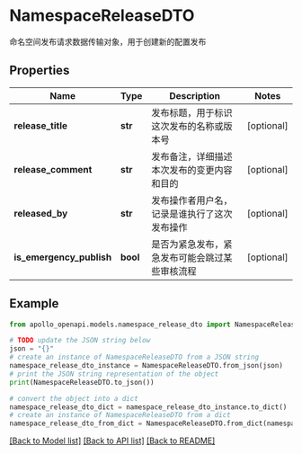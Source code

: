 # NamespaceReleaseDTO

命名空间发布请求数据传输对象，用于创建新的配置发布

## Properties

Name | Type | Description | Notes
------------ | ------------- | ------------- | -------------
**release_title** | **str** | 发布标题，用于标识这次发布的名称或版本号 | [optional] 
**release_comment** | **str** | 发布备注，详细描述本次发布的变更内容和目的 | [optional] 
**released_by** | **str** | 发布操作者用户名，记录是谁执行了这次发布操作 | [optional] 
**is_emergency_publish** | **bool** | 是否为紧急发布，紧急发布可能会跳过某些审核流程 | [optional] 

## Example

```python
from apollo_openapi.models.namespace_release_dto import NamespaceReleaseDTO

# TODO update the JSON string below
json = "{}"
# create an instance of NamespaceReleaseDTO from a JSON string
namespace_release_dto_instance = NamespaceReleaseDTO.from_json(json)
# print the JSON string representation of the object
print(NamespaceReleaseDTO.to_json())

# convert the object into a dict
namespace_release_dto_dict = namespace_release_dto_instance.to_dict()
# create an instance of NamespaceReleaseDTO from a dict
namespace_release_dto_from_dict = NamespaceReleaseDTO.from_dict(namespace_release_dto_dict)
```
[[Back to Model list]](../README.md#documentation-for-models) [[Back to API list]](../README.md#documentation-for-api-endpoints) [[Back to README]](../README.md)


